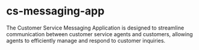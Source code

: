 # cs-messaging-app
 The Customer Service Messaging Application is designed to streamline communication between customer service agents and customers, allowing agents to efficiently manage and respond to customer inquiries. 
